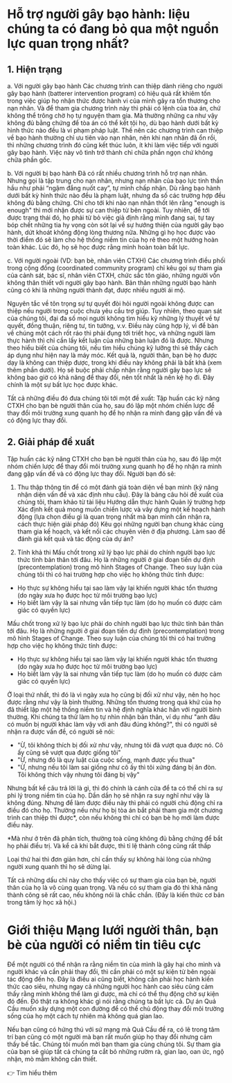 # Hỗ trợ người gây bạo hành: liệu chúng ta có đang bỏ qua một nguồn lực quan trọng nhất?
## 1. Hiện trạng
a. Với người gây bạo hành
Các chương trình can thiệp dành riêng cho người gây bạo hành (batterer intervention program) có hiệu quả rất khiêm tốn trong việc giúp họ nhận thức được hành vi của mình gây ra tổn thương cho nạn nhân. Và để tham gia chương trình này thì phải có lệnh của tòa án, chứ không thể trông chờ họ tự nguyện tham gia. Mà thường những ca như vậy không đủ bằng chứng để tòa án có thể kết tội họ, dù bạo hành dưới bất kỳ hình thức nào đều là vi phạm pháp luật. Thế nên các chương trình can thiệp về bạo hành thường chỉ ưu tiên vào nạn nhân, nên khi nạn nhân đã ổn rồi, thì những chương trình đó cũng kết thúc luôn, ít khi làm việc tiếp với người gây bạo hành. Việc này vô tình trở thành chỉ chữa phần ngọn chứ không chữa phần gốc.

b. Với người bị bạo hành
Đã có rất nhiều chương trình hỗ trợ nạn nhân. Nhưng gọi là tập trung cho nạn nhân, nhưng nạn nhân của bạo lực tinh thần hầu như phải “ngậm đắng nuốt cay”, tự mình chấp nhận. Dù rằng bạo hành dưới bất kỳ hình thức nào đều là phạm luật, nhưng đa số các trường hợp đều không đủ bằng chứng. Chỉ cho tới khi nào nạn nhân thốt lên rằng "enough is enough" thì mới nhận được sự can thiệp từ bên ngoài. Tuy nhiên, để tới được trạng thái đó, họ phải từ bỏ việc giả định rằng mình đang sai, tự tay bóp chết những tia hy vọng còn sót lại về sự hướng thiện của người gây bạo hành, dứt khoát không động lòng thương nữa. Những gì họ học được vào thời điểm đó sẽ làm cho hệ thống niềm tin của họ rẽ theo một hướng hoàn toàn khác. Lúc đó, họ sẽ học được rằng mình hoàn toàn bất lực. 

c. Với người ngoài (VD: bạn bè, nhân viên CTXH) 
Các chương trình điều phối trong cộng đồng (coordinated community program) chỉ kêu gọi sự tham gia của cảnh sát, bác sĩ, nhân viên CTXH, chức sắc tôn giáo, những người vốn không thân thiết với người gây bạo hành. Bản thân những người bạo hành cũng có khi là những người thành đạt, được nhiều người ái mộ.

Nguyên tắc về tôn trọng sự tự quyết đòi hỏi người ngoài không được can thiệp nếu người trong cuộc chưa yêu cầu trợ giúp. Tuy nhiên, theo quan sát của chúng tôi, đại đa số mọi người không tìm hiểu kỹ những lý thuyết về tự quyết, đồng thuận, riêng tư, tin tưởng, v.v. Điều này cũng hợp lý, vì để bàn về chúng một cách rốt ráo thì phải đụng tới triết học, và những người làm thực hành thì chỉ cần lấy kết luận của những bàn luận đó là được. Nhưng theo hiểu biết của chúng tôi, nếu tìm hiểu chúng kỹ lưỡng thì sẽ thấy cách áp dụng như hiện nay là máy móc. Kết quả là, người thân, bạn bè họ được dạy là không can thiệp được, trong khi điều này không phải là bất khả (xem thêm phần dưới). Họ sẽ buộc phải chấp nhận rằng người gây bạo lực sẽ không bao giờ có khả năng để thay đổi, nên tốt nhất là nên kệ họ đi. Đây chính là một sự bất lực học được khác.

Tất cả những điều đó đưa chúng tôi tới một đề xuất: Tập huấn các kỹ năng CTXH cho bạn bè người thân của họ, sau đó lập một nhóm chiến lược để thay đổi môi trường xung quanh họ để họ nhận ra mình đang gặp vấn đề và có động lực thay đổi. 

## 2. Giải pháp đề xuất
Tập huấn các kỹ năng CTXH cho bạn bè người thân của họ, sau đó lập một nhóm chiến lược để thay đổi môi trường xung quanh họ để họ nhận ra mình đang gặp vấn đề và có động lực thay đổi. Người bạn đó sẽ:

1. Thu thập thông tin để có một đánh giá toàn diện về bạn mình (kỹ năng nhận diện vấn đề và xác định nhu cầu). Đây là bảng câu hỏi đề xuất của chúng tôi, tham khảo từ tài liệu Hướng dẫn thực hành Quản lý trường hợp
Xác định kết quả mong muốn chiến lược và vây dựng một kế hoạch hành động (lựa chọn điều gì là quan trọng nhất mà bạn mình cần nhận ra, cách thực hiện giải pháp đó) 
Kêu gọi những người bạn chung khác cùng tham gia kế hoạch, và kết nối các chuyên viên ở địa phương.
Làm sao để đánh giá kết quả và tác động của dự án?

3. Tính khả thi
Mấu chốt trong xử lý bạo lực phải do chính người bạo lực thức tỉnh bản thân tới đâu. Họ là những người ở giai đoạn tiền dự định (precontemplation) trong mô hình Stages of Change. Theo suy luận của chúng tôi thì có hai trường hợp cho việc họ không thức tỉnh được:
- Họ thực sự không hiểu tại sao làm vậy lại khiến người khác tổn thương (do ngày xưa họ được học từ môi trường bạo lực) 
- Họ biết làm vậy là sai nhưng vẫn tiếp tục làm (do họ muốn có được cảm giác có quyền lực) 
	
Mấu chốt trong xử lý bạo lực phải do chính người bạo lực thức tỉnh bản thân tới đâu. Họ là những người ở giai đoạn tiền dự định (precontemplation) trong mô hình Stages of Change. Theo suy luận của chúng tôi thì có hai trường hợp cho việc họ không thức tỉnh được:
- Họ thực sự không hiểu tại sao làm vậy lại khiến người khác tổn thương (do ngày xưa họ được học từ môi trường bạo lực) 
- Họ biết làm vậy là sai nhưng vẫn tiếp tục làm (do họ muốn có được cảm giác có quyền lực) 

Ở loại thứ nhất, thì đó là vì ngày xưa họ cũng bị đối xử như vậy, nên họ học được rằng như vậy là bình thường. Những tổn thương trong quá khứ của họ đã thiết lập một hệ thống niềm tin và hệ định nghĩa khác hẳn với người bình thường. Khi chúng ta thử làm họ tự nhìn nhận bản thân, ví dụ như "anh đâu có muốn bị người khác làm vậy với anh đâu đúng không?", thì có người sẽ nhận ra được vấn đề, có người sẽ nói:

- "Ừ, tôi không thích bị đối xử như vậy, nhưng tôi đã vượt qua được nó. Cô ấy cũng sẽ vượt qua được giống tôi"
- "Ừ, nhưng đó là quy luật của cuộc sống, mạnh được yếu thua" 
- "Ừ, nhưng nếu tôi làm sai giống như cô ấy thì tôi xứng đáng bị ăn đòn. Tôi không thích vậy nhưng tôi đáng bị vậy" 

Nhưng bất kể câu trả lời là gì, thì đó chính là cánh cửa để ta có thể chỉ ra sự phi lý trong niềm tin của họ. Dần dần họ sẽ nhận ra suy nghĩ như vậy là không đúng. Nhưng để làm được điều này thì phải có người chủ động chỉ ra điều đó cho họ. Thường nếu như họ bị tòa án bắt phải tham gia một chương trình can thiệp thì được*, còn nếu không thì chỉ có bạn bè họ mới làm được điều này.

*Mà như ở trên đã phân tích, thường toà cũng không đủ bằng chứng để bắt họ phải điều trị. Và kể cả khi bắt được, thì tỉ lệ thành công cũng rất thấp

Loại thứ hai thì đơn giản hơn, chỉ cần thấy sự không hài lòng của những người xung quanh thì họ sẽ dừng lại.

Tất cả những dấu chỉ này cho thấy việc có sự tham gia của bạn bè, người thân của họ là vô cùng quan trọng. Và nếu có sự tham gia đó thì khả năng thành công sẽ rất cao, nếu không nói là chắc chắn. (Đây là kiến thức cơ bản trong tâm lý học xã hội.) 

# Giới thiệu Mạng lưới người thân, bạn bè của người có niềm tin tiêu cực
Để một người có thể nhận ra rằng niềm tin của mình là gây hại cho mình và người khác và cần phải thay đổi, thì cần phải có một sự kiện từ bên ngoài tác động đến họ. Đây là điều ai cũng biết, không cần phải học hành kiến thức cao siêu, nhưng ngay cả những người học hành cao siêu cũng cảm thấy rằng mình không thể làm gì được, mà chỉ có thể thụ động chờ sự kiện đó đến. Đó thật ra không khác gì nói rằng chúng ta bất lực cả. Dự án Quả Cầu muốn xây dựng một con đường để có thể chủ động thay đổi môi trường sống của họ một cách tự nhiên mà không quá gian lao.

Nếu bạn cũng có hứng thú với sứ mạng mà Quả Cầu đề ra, có lẽ trong tâm trí bạn cũng có một người mà bạn rất muốn giúp họ thay đổi nhưng cảm thấy bế tắc. Chúng tôi muốn mời bạn tham gia cùng chúng tôi. Sự tham gia của bạn sẽ giúp tất cả chúng ta cắt bỏ những rườm rà, gian lao, oan ức, ngộ nhận, mò mẫm không cần thiết. 

👉 Tim hiểu thêm